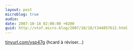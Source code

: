 ```yaml
---
layout: post
microblog: true
audio: 
date: 2007-10-18 02:00:00 +0200
guid: http://xtof.micro.blog/2007/10/18/t344857612.html
---
```

[tinyurl.com/ysp47g](http://tinyurl.com/ysp47g) (hcard à réviser...)
